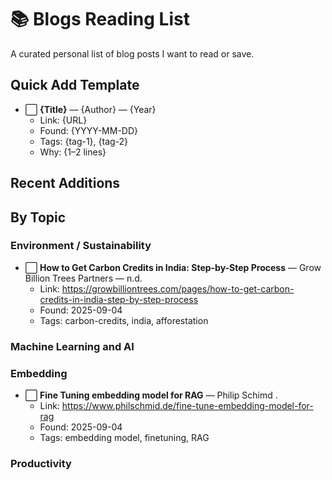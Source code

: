 # 📚 Blogs Reading List

A curated personal list of blog posts I want to read or save.

## Quick Add Template
- ⬜ **{Title}** — {Author} — {Year}
  - Link: {URL}
  - Found: {YYYY-MM-DD}
  - Tags: {tag-1}, {tag-2}
  - Why: {1–2 lines}

## Recent Additions

## By Topic
### Environment / Sustainability
- ⬜ **How to Get Carbon Credits in India: Step-by-Step Process** — Grow Billion Trees Partners — n.d.  
  - Link: https://growbilliontrees.com/pages/how-to-get-carbon-credits-in-india-step-by-step-process  
  - Found: 2025-09-04  
  - Tags: carbon-credits, india, afforestation
    
### Machine Learning and AI
   ### Embedding
- ⬜ **Fine Tuning embedding model for RAG** — Philip Schimd .  
  - Link: https://www.philschmid.de/fine-tune-embedding-model-for-rag
  - Found: 2025-09-04  
  - Tags: embedding model, finetuning, RAG 
### Productivity
